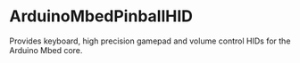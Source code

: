 # ArduinoMbedPinballHID
Provides keyboard, high precision gamepad and volume control HIDs for the Arduino Mbed core.
